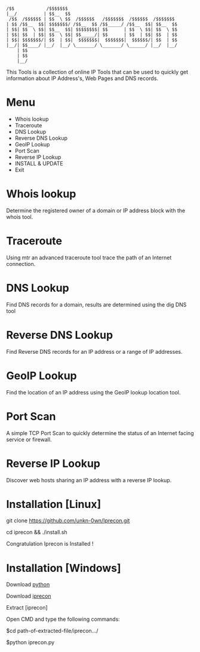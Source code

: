 
        
```
/$$            /$$$$$$$                                         
|__/          | $$__  $$                                        
 /$$  /$$$$$$ | $$  \ $$  /$$$$$$   /$$$$$$$  /$$$$$$  /$$$$$$$ 
| $$ /$$__  $$| $$$$$$$/ /$$__  $$ /$$_____/ /$$__  $$| $$__  $$
| $$| $$  \ $$| $$__  $$| $$$$$$$$| $$      | $$  \ $$| $$  \ $$
| $$| $$  | $$| $$  \ $$| $$_____/| $$      | $$  | $$| $$  | $$
| $$| $$$$$$$/| $$  | $$|  $$$$$$$|  $$$$$$$|  $$$$$$/| $$  | $$
|__/| $$____/ |__/  |__/ \_______/ \_______/ \______/ |__/  |__/
    | $$                                                        
    | $$                                                        
    |__/  
 ``` 
This Tools is a collection of online IP Tools that can be used to quickly get information about IP Address's, Web Pages and DNS records.

# Menu
+ Whois lookup
+ Traceroute
+ DNS Lookup
+ Reverse DNS Lookup
+ GeoIP Lookup
+ Port Scan
+ Reverse IP Lookup
+ INSTALL & UPDATE
+ Exit
# Whois lookup
Determine the registered owner of a domain or IP address block with the whois tool.
# Traceroute
Using mtr an advanced traceroute tool trace the path of an Internet connection.
# DNS Lookup
Find DNS records for a domain, results are determined using the dig DNS tool
# Reverse DNS Lookup
Find Reverse DNS records for an IP address or a range of IP addresses.
# GeoIP Lookup
Find the location of an IP address using the GeoIP lookup location tool.
# Port Scan
A simple TCP Port Scan to quickly determine the status of an Internet facing service or firewall.
# Reverse IP Lookup
Discover web hosts sharing an IP address with a reverse IP lookup.
# Installation [Linux]

 git clone https://github.com/unkn-0wn/Iprecon.git

 cd iprecon && ./install.sh
 
 Congratulation Iprecon is Installed !

# Installation [Windows]

 Download [python](https://www.python.org/downloads/release/python-382/)

 Download [iprecon](https://github.com/unkn-0wn/Iprecon.git)

 Extract [iprecon] 

 Open CMD and type the following commands:

 $cd path-of-extracted-file/iprecon.../

 $python iprecon.py


